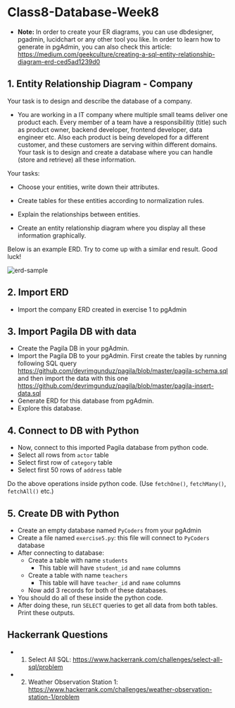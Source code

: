 # Class8-Database-Week8

- **Note:** In order to create your ER diagrams, you can use dbdesigner, pgadmin, lucidchart or any other tool you like. In order to learn how to generate in pgAdmin, you can also check this article: https://medium.com/geekculture/creating-a-sql-entity-relationship-diagram-erd-ced5ad1239d0

## 1. Entity Relationship Diagram - Company

Your task is to design and describe the database of a company.

- You are working in a IT company where multiple small teams deliver one product each. Every member of a team have a responsibilitiy (title) such as product owner, backend developer, frontend developer, data engineer etc. Also each product is being developed for a different customer, and these customers are serving within different domains. Your task is to design and create a database where you can handle (store and retrieve) all these information.

Your tasks:

- Choose your entities, write down their attributes.

- Create tables for these entities according to normalization rules.

- Explain the relationships between entities.

- Create an entity relationship diagram where you display all these information graphically.

Below is an example ERD. Try to come up with a similar end result. Good luck!

![erd-sample](https://user-images.githubusercontent.com/45574672/201494999-f67ed2ac-d1d5-4d06-9dfb-ba205eb7828e.png)


## 2. Import ERD 

- Import the company ERD created in exercise 1 to pgAdmin 

## 3. Import Pagila DB with data

- Create the Pagila DB in your pgAdmin.
- Import the Pagila DB to your pgAdmin. First create the tables by running following SQL query https://github.com/devrimgunduz/pagila/blob/master/pagila-schema.sql and then import the data with this one https://github.com/devrimgunduz/pagila/blob/master/pagila-insert-data.sql
- Generate ERD for this database from pgAdmin.
- Explore this database.

## 4. Connect to DB with Python

- Now, connect to this imported Pagila database from python code.
- Select all rows from `actor` table
- Select first row of `category` table
- Select first 50 rows of `address` table

Do the above operations inside python code. (Use `fetchOne()`, `fetchMany()`, `fetchAll()` etc.) 

## 5. Create DB with Python

- Create an empty database named `PyCoders` from your pgAdmin
- Create a file named `exercise5.py`: this file will connect to `PyCoders` database
- After connecting to database:
  - Create a table with name `students`
    - This table will have `student_id` and `name` columns
  - Create a table with name `teachers`
    - This table will have `teacher_id` and `name` columns
  - Now add 3 records for both of these databases.
- You should do all of these inside the python code. 
- After doing these, run `SELECT` queries to get all data from both tables. Print these outputs.

## Hackerrank Questions

- 1. Select All SQL: https://www.hackerrank.com/challenges/select-all-sql/problem
- 2. Weather Observation Station 1: https://www.hackerrank.com/challenges/weather-observation-station-1/problem

